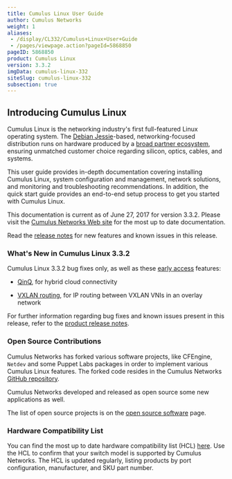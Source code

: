 ```yaml
---
title: Cumulus Linux User Guide
author: Cumulus Networks
weight: 1
aliases:
 - /display/CL332/Cumulus+Linux+User+Guide
 - /pages/viewpage.action?pageId=5868850
pageID: 5868850
product: Cumulus Linux
version: 3.3.2
imgData: cumulus-linux-332
siteSlug: cumulus-linux-332
subsection: true
---
```

## <span>Introducing Cumulus Linux</span>

Cumulus Linux is the networking industry's first full-featured Linux
operating system. The [Debian
Jessie](https://www.debian.org/releases/jessie/)-based,
networking-focused distribution runs on hardware produced by a [broad
partner ecosystem](http://cumulusnetworks.com/hcl/), ensuring unmatched
customer choice regarding silicon, optics, cables, and systems.

This user guide provides in-depth documentation covering installing
Cumulus Linux, system configuration and management, network solutions,
and monitoring and troubleshooting recommendations. In addition, the
quick start guide provides an end-to-end setup process to get you
started with Cumulus Linux.

This documentation is current as of June 27, 2017 for version 3.3.2.
Please visit the [Cumulus Networks Web
site](http://docs.cumulusnetworks.com) for the most up to date
documentation.

Read the [release
notes](https://support.cumulusnetworks.com/hc/en-us/articles/115009424527)
for new features and known issues in this release.

### <span>What's New in Cumulus Linux 3.3.2</span>

Cumulus Linux 3.3.2 bug fixes only, as well as these [early
access](https://support.cumulusnetworks.com/hc/en-us/articles/202933878)
features:

  - [QinQ](/version/cumulus-linux-332/Network_Virtualization/Hybrid_Cloud_Connectivity_with_QinQ_and_VXLANs),
    for hybrid cloud connectivity

  - [VXLAN
    routing](/version/cumulus-linux-332/Network_Virtualization/VXLAN_Routing),
    for IP routing between VXLAN VNIs in an overlay network

For further information regarding bug fixes and known issues present in
this release, refer to the [product release
notes](https://support.cumulusnetworks.com/hc/en-us/articles/115009424527-Cumulus-Linux-3-3-2-Release-Notes).

### <span>Open Source Contributions</span>

Cumulus Networks has forked various software projects, like CFEngine,
`Netdev` and some Puppet Labs packages in order to implement various
Cumulus Linux features. The forked code resides in the Cumulus Networks
[GitHub repository](https://github.com/CumulusNetworks).

Cumulus Networks developed and released as open source some new
applications as well.

The list of open source projects is on the [open source
software](http://oss.cumulusnetworks.com/) page.

### <span>Hardware Compatibility List</span>

You can find the most up to date hardware compatibility list (HCL)
[here](http://cumulusnetworks.com/hcl/). Use the HCL to confirm that
your switch model is supported by Cumulus Networks. The HCL is updated
regularly, listing products by port configuration, manufacturer, and SKU
part number.

<article id="html-search-results" class="ht-content" style="display: none;">

</article>

<footer id="ht-footer">

</footer>
